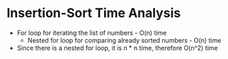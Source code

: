 # Insertion-Sort Time Analysis
- For loop for iterating the list of numbers - O(n) time
  - Nested for loop for comparing already sorted numbers - O(n) time
- Since there is a nested for loop, it is n * n time, therefore O(n^2) time
